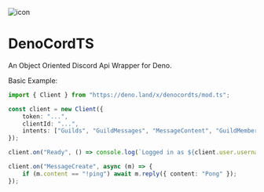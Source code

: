 ![icon](https://cdn.discordapp.com/attachments/954083178665095178/977452959468240896/denocord.png)

# DenoCordTS

An Object Oriented Discord Api Wrapper for Deno.

Basic Example:

```ts
import { Client } from "https://deno.land/x/denocordts/mod.ts";

const client = new Client({
	token: "...",
	clientId: "...",
	intents: ["Guilds", "GuildMessages", "MessageContent", "GuildMembers"],
});

client.on("Ready", () => console.log(`Logged in as ${client.user.username}`));

client.on("MessageCreate", async (m) => {
	if (m.content == "!ping") await m.reply({ content: "Pong" });
});
```
